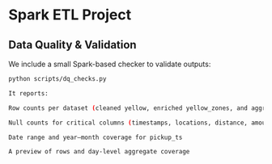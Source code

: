 # Spark ETL Project

## Data Quality & Validation
We include a small Spark-based checker to validate outputs:

```bash
python scripts/dq_checks.py

It reports:

Row counts per dataset (cleaned yellow, enriched yellow_zones, and aggregates/daily)

Null counts for critical columns (timestamps, locations, distance, amounts)

Date range and year–month coverage for pickup_ts

A preview of rows and day-level aggregate coverage

